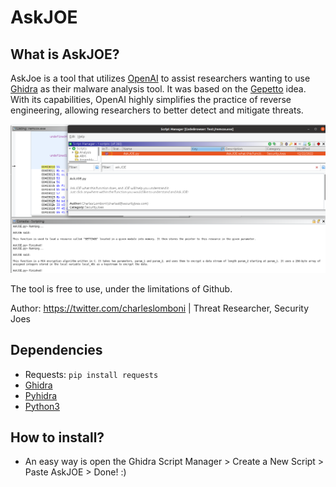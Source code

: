 # AskJOE

## What is AskJOE?
AskJoe is a tool that utilizes [OpenAI](https://openai.com/) to assist researchers wanting to use [Ghidra](https://github.com/NationalSecurityAgency/ghidra) as their malware analysis tool. It was based on the [Gepetto](https://github.com/JusticeRage/Gepetto) idea.
With its capabilities, OpenAI highly simplifies the practice of reverse engineering, allowing researchers to better detect and mitigate threats. 

![AskJOE Running](/imgs/AskJOE-running.png "AskJOE Running")

The tool is free to use, under the limitations of Github.

Author: https://twitter.com/charleslomboni | Threat Researcher, Security Joes

## Dependencies
- Requests: `pip install requests`
- [Ghidra](https://github.com/NationalSecurityAgency/ghidra)
- [Pyhidra](https://github.com/dod-cyber-crime-center/pyhidra)
- [Python3](https://www.python.org/downloads/)

## How to install?
- An easy way is open the Ghidra Script Manager > Create a New Script > Paste AskJOE > Done! :)
